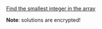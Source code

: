 [Find the smallest integer in the array](https://www.codewars.com/kata/find-the-smallest-integer-in-the-array/)

**Note**: solutions are encrypted!
